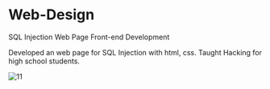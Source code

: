 # Web-Design

SQL Injection Web Page Front-end Development 

Developed an web page for SQL Injection with html, css. Taught Hacking for high school students. 

![11](https://github.com/user-attachments/assets/9ec35764-b5c8-43c8-a226-b33310c46ee8)
